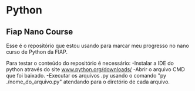# Python
## Fiap Nano Course

Esse é o repositório que estou usando para marcar meu progresso no nano curso de Python da FIAP.

Para testar o conteúdo do repositório é necessário:
-Instalar a IDE do python através do site www.python.org/downloads/
-Abrir o arquivo CMD que foi baixado.
-Executar os arquivos .py usando o comando "py ./nome_do_arquivo.py" atendando para o diretório de cada arquivo.
